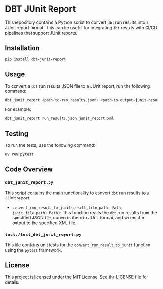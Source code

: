 # DBT JUnit Report

This repository contains a Python script to convert `dbt` run results into a JUnit report format. This can be useful for integrating `dbt` results with CI/CD pipelines that support JUnit reports.


## Installation

```sh
pip install dbt-junit-report
```


## Usage

To convert a `dbt` run results JSON file to a JUnit report, run the following command:

```sh
dbt_junit_report <path-to-run_results.json> <path-to-output-junit-report.xml>
```

For example:
```sh
dbt_junit_report run_results.json junit_report.xml
```

## Testing

To run the tests, use the following command:

```sh
uv run pytest
```

## Code Overview

### `dbt_junit_report.py`

This script contains the main functionality to convert `dbt` run results to a JUnit report.

- `convert_run_result_to_junit(result_file_path: Path, junit_file_path: Path)`: This function reads the `dbt` run results from the specified JSON file, converts them to JUnit format, and writes the output to the specified XML file.

### `tests/test_dbt_junit_report.py`

This file contains unit tests for the `convert_run_result_to_junit` function using the `pytest` framework.

## License

This project is licensed under the MIT License. See the [LICENSE](LICENSE) file for details.
